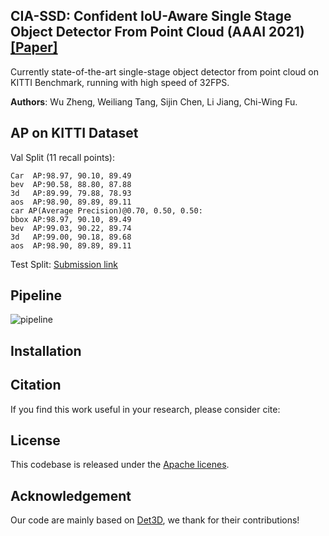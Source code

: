 ## CIA-SSD: Confident IoU-Aware Single Stage Object Detector From Point Cloud (AAAI 2021) [[Paper]](https://github.com/poodarchu/det3d) 

Currently state-of-the-art single-stage object detector from point cloud on KITTI Benchmark, running with high speed of 32FPS.

**Authors**: Wu Zheng, Weiliang Tang, Sijin Chen, Li Jiang, Chi-Wing Fu.

## AP on KITTI Dataset

Val Split (11 recall points):
```
Car  AP:98.97, 90.10, 89.49
bev  AP:90.58, 88.80, 87.88
3d   AP:89.99, 79.88, 78.93
aos  AP:98.90, 89.89, 89.11
car AP(Average Precision)@0.70, 0.50, 0.50:
bbox AP:98.97, 90.10, 89.49
bev  AP:99.03, 90.22, 89.74
3d   AP:99.00, 90.18, 89.68
aos  AP:98.90, 89.89, 89.11
```

Test Split: [Submission link](http://www.cvlibs.net/datasets/kitti/eval_object_detail.php?&result=b4e17f75f5baa917c4f250e832aace71682c3a84)

## Pipeline

![pipeline](https://github.com/Vegeta2020/CIA-SSD/blob/master/pictures/pipeline.jpg)

## Installation

## Citation
If you find this work useful in your research, please consider cite:

## License
This codebase is released under the [Apache licenes](LICENES).

## Acknowledgement
Our code are mainly based on [Det3D](https://github.com/poodarchu/det3d), we thank for their contributions!